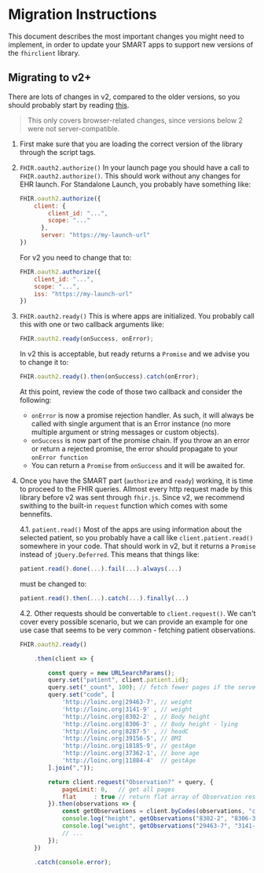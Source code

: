 # Migration Instructions

This document describes the most important changes you might need to implement,
in order to update your SMART apps to support new versions of the `fhirclient`
library.

## Migrating to v2+

There are lots of changes in v2, compared to the older versions, so you should
probably start by reading [this](v2.md).

> This only covers browser-related changes, since versions below 2 were not server-compatible.

1. First make sure that you are loading the correct version of the library
    through the script tags.
2. `FHIR.oauth2.authorize()`
    In your launch page you should have a call to `FHIR.oauth2.authorize()`.
    This should work without any changes for EHR launch. For Standalone Launch,
    you probably  have something like:
    ```js
    FHIR.oauth2.authorize({
        client: {
            client_id: "...",
            scope: "..."
          },
          server: "https://my-launch-url"
    })
    ```
    For v2 you need to change that to:
    ```js
    FHIR.oauth2.authorize({
        client_id: "...",
        scope: "...",
        iss: "https://my-launch-url"
    })
    ```
3. `FHIR.oauth2.ready()`
    This is where apps are initialized. You probably call this with
    one or two callback arguments like:
    ```js
    FHIR.oauth2.ready(onSuccess, onError);
    ```
    In v2 this is acceptable, but ready returns a `Promise` and we
    advise you to change it to:
    ```js
    FHIR.oauth2.ready().then(onSuccess).catch(onError);
    ```
    At this point, review the code of those two callback and consider
    the following:
    - `onError` is now a promise rejection handler. As such, it will
    always be called with single argument that is an Error instance
    (no more multiple argument or string messages or custom objects).
    - `onSuccess` is now part of the promise chain. If you throw an
    an error or return a rejected promise, the error should propagate
    to your `onError function`
    - You can return a `Promise` from `onSuccess` and it will be awaited for.

4. Once you have the SMART part (`authorize` and `ready`) working, it
    is time to proceed to the FHIR queries. Allmost every http request
    made by this library before v2 was sent through `fhir.js`. Since v2,
    we recommend swithing to the built-in `request` function which comes
    with some bennefits.

    4.1. `patient.read()` Most of the apps are using information about the
    selected patient, so you probably have a call like `client.patient.read()`
    somewhere in your code. That should work in v2, but it returns a `Promise`
    instead of `jQuery.Deferred`. This means that things like:
    ```js
    patient.read().done(...).fail(...).always(...)
    ```
    must be changed to:
    ```js
    patient.read().then(...).catch(...).finally(...)
    ```

    4.2. Other requests should be convertable to `client.request()`. We can't
    cover every possible scenario, but we can provide an example for one use case
    that seems to be very common - fetching patient observations.
    ```js
    FHIR.oauth2.ready()
    
        .then(client => {

            const query = new URLSearchParams();
            query.set("patient", client.patient.id);
            query.set("_count", 100); // fetch fewer pages if the server supports it
            query.set("code", [
                'http://loinc.org|29463-7', // weight
                'http://loinc.org|3141-9' , // weight
                'http://loinc.org|8302-2' , // Body height
                'http://loinc.org|8306-3' , // Body height - lying
                'http://loinc.org|8287-5' , // headC
                'http://loinc.org|39156-5', // BMI
                'http://loinc.org|18185-9', // gestAge
                'http://loinc.org|37362-1', // bone age
                'http://loinc.org|11884-4'  // gestAge
            ].join(","));

            return client.request("Observation?" + query, {
                pageLimit: 0,   // get all pages
                flat     : true // return flat array of Observation resources
            }).then(observations => {
                const getObservations = client.byCodes(observations, "code");
                console.log("height", getObservations("8302-2", "8306-3"));
                console.log("weight", getObservations("29463-7", "3141-9"));
                // ...
            });
        })
        
        .catch(console.error);
    ```


